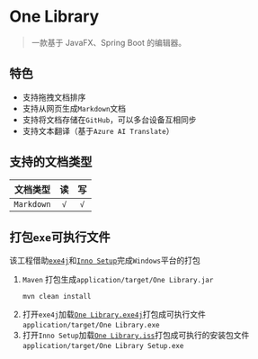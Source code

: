 # One Library

> 一款基于 JavaFX、Spring Boot 的编辑器。

## 特色

- 支持拖拽文档排序
- 支持从网页生成`Markdown`文档
- 支持将文档存储在`GitHub`，可以多台设备互相同步
- 支持文本翻译（基于`Azure AI Translate`）

## 支持的文档类型

|    文档类型    |  读  |  写  |
|:----------:|:---:|:---:|
| `Markdown` | `√` | `√` |

## 打包`exe`可执行文件

该工程借助[`exe4j`](https://exe4j.apponic.com/)和[`Inno Setup`](https://jrsoftware.org/isinfo.php)完成`Windows`平台的打包

1. `Maven` 打包生成`application/target/One Library.jar`
    ```shell
    mvn clean install
    ```
2. 打开`exe4j`加载[`One Library.exe4j`](./One%20Library.exe4j)打包成可执行文件`application/target/One Library.exe`
3. 打开`Inno Setup`加载[`One Library.iss`](./One%20Library.iss)打包成可执行的安装包文件`application/target/One Library Setup.exe`


